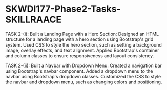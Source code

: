 # SKWDI177-Phase2-Tasks-SKILLRAACE
TASK 2-(i):
Built a Landing Page with a Hero Section: Designed an HTML structure for a
landing page with a hero section using Bootstrap's grid system. Used CSS to
style the hero section, such as setting a background image, overlay effects, and
text alignment. Applied Bootstrap's container and column classes to ensure
responsiveness and layout consistency.

TASK 2-(ii):
Built a Navbar with Dropdown Menu: Created a navigation bar using
Bootstrap's navbar component. Added a dropdown menu to the navbar using
Bootstrap's dropdown classes. Customized the CSS to style the navbar and
dropdown menu, such as changing colors and positioning.
